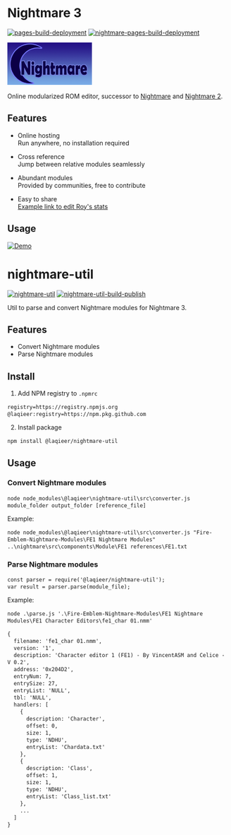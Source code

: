 # Nightmare 3

[![pages-build-deployment](https://github.com/laqieer/nightmare/actions/workflows/pages/pages-build-deployment/badge.svg)](https://github.com/laqieer/nightmare/actions/workflows/pages/pages-build-deployment)
[![nightmare-pages-build-deployment](https://github.com/laqieer/nightmare/actions/workflows/nightmare-pages-build-deployment.yml/badge.svg)](https://github.com/laqieer/nightmare/actions/workflows/nightmare-pages-build-deployment.yml)

[![Logo](./nightmare/src/logo.png)](https://laqieer.github.io/nightmare/)

Online modularized ROM editor, successor to [Nightmare](https://www.romhacking.net/utilities/1307/) and [Nightmare 2](https://www.romhacking.net/utilities/610/).

## Features

- Online hosting  
Run anywhere, no installation required

- Cross reference  
Jump between relative modules seamlessly

- Abundant modules  
Provided by communities, free to contribute

- Easy to share  
[Example link to edit Roy's stats](https://laqieer.github.io/nightmare/FE6/CharacterEditor?id=1)

## Usage

[![Demo](https://img.youtube.com/vi/g1nrD-8ofks/0.jpg)](https://www.youtube.com/watch?v=g1nrD-8ofks)

# nightmare-util

[![nightmare-util](https://img.shields.io/github/package-json/v/laqieer/nightmare?filename=nightmare-util%2Fpackage.json&label=nightmare-util)](https://github.com/laqieer/nightmare/pkgs/npm/nightmare-util)
[![nightmare-util-build-publish](https://github.com/laqieer/nightmare/actions/workflows/nightmare-util-build-publish.yml/badge.svg)](https://github.com/laqieer/nightmare/actions/workflows/nightmare-util-build-publish.yml)

Util to parse and convert Nightmare modules for Nightmare 3.

## Features

- Convert Nightmare modules
- Parse Nightmare modules

## Install

1. Add NPM registry to `.npmrc`
```
registry=https://registry.npmjs.org
@laqieer:registry=https://npm.pkg.github.com
```

2. Install package
```
npm install @laqieer/nightmare-util
```

## Usage

### Convert Nightmare modules
```
node node_modules\@laqieer\nightmare-util\src\converter.js module_folder output_folder [reference_file]
```
Example:
```
node node_modules\@laqieer\nightmare-util\src\converter.js "Fire-Emblem-Nightmare-Modules\FE1 Nightmare Modules" ..\nightmare\src\components\Module\FE1 references\FE1.txt
```

### Parse Nightmare modules
```
const parser = require('@laqieer/nightmare-util');
var result = parser.parse(module_file);
```
Example:
```
node .\parse.js '.\Fire-Emblem-Nightmare-Modules\FE1 Nightmare Modules\FE1 Character Editors\fe1_char 01.nmm'
```
```
{
  filename: 'fe1_char 01.nmm',
  version: '1',
  description: 'Character editor 1 (FE1) - By VincentASM and Celice - V 0.2',
  address: '0x204D2',
  entryNum: 7,
  entrySize: 27,
  entryList: 'NULL',
  tbl: 'NULL',
  handlers: [
    {
      description: 'Character',
      offset: 0,
      size: 1,
      type: 'NDHU',
      entryList: 'Chardata.txt'
    },
    {
      description: 'Class',
      offset: 1,
      size: 1,
      type: 'NDHU',
      entryList: 'Class_list.txt'
    },
    ...
  ]
}
```

